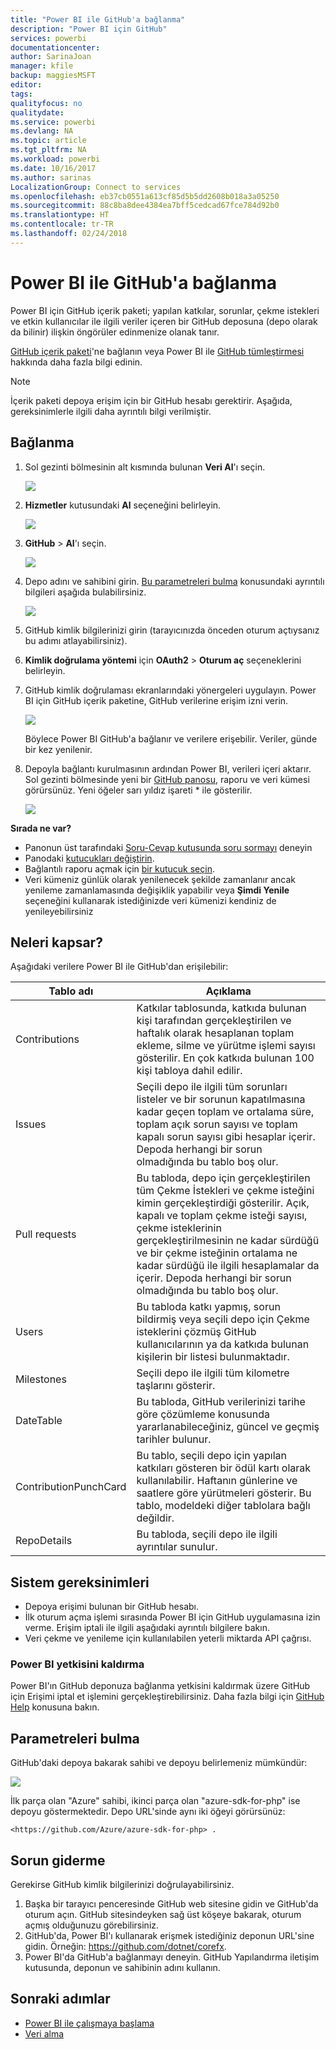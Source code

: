 ```yaml
---
title: "Power BI ile GitHub'a bağlanma"
description: "Power BI için GitHub"
services: powerbi
documentationcenter: 
author: SarinaJoan
manager: kfile
backup: maggiesMSFT
editor: 
tags: 
qualityfocus: no
qualitydate: 
ms.service: powerbi
ms.devlang: NA
ms.topic: article
ms.tgt_pltfrm: NA
ms.workload: powerbi
ms.date: 10/16/2017
ms.author: sarinas
LocalizationGroup: Connect to services
ms.openlocfilehash: eb37cb0551a613cf85d5b5dd2608b018a3a05250
ms.sourcegitcommit: 88c8ba8dee4384ea7bff5cedcad67fce784d92b0
ms.translationtype: HT
ms.contentlocale: tr-TR
ms.lasthandoff: 02/24/2018
---
```

# <a name="connect-to-github-with-power-bi"></a>Power BI ile GitHub'a bağlanma
Power BI için GitHub içerik paketi; yapılan katkılar, sorunlar, çekme istekleri ve etkin kullanıcılar ile ilgili veriler içeren bir GitHub deposuna (depo olarak da bilinir) ilişkin öngörüler edinmenize olanak tanır.

[GitHub içerik paketi](https://app.powerbi.com/getdata/services/github)'ne bağlanın veya Power BI ile [GitHub tümleştirmesi](https://powerbi.microsoft.com/integrations/github) hakkında daha fazla bilgi edinin.

>[!NOTE]
>İçerik paketi depoya erişim için bir GitHub hesabı gerektirir. Aşağıda, gereksinimlerle ilgili daha ayrıntılı bilgi verilmiştir.

## <a name="how-to-connect"></a>Bağlanma
1. Sol gezinti bölmesinin alt kısmında bulunan **Veri Al**'ı seçin.
   
   ![](media/service-connect-to-github/pbi_getdata.png) 
2. **Hizmetler** kutusundaki **Al** seçeneğini belirleyin.
   
   ![](media/service-connect-to-github/pbi_get_services.png) 
3. **GitHub** \> **Al**'ı seçin.
   
   ![](media/service-connect-to-github/github.png)
4. Depo adını ve sahibini girin. [Bu parametreleri bulma](#FindingParams) konusundaki ayrıntılı bilgileri aşağıda bulabilirsiniz.
   
   ![](media/service-connect-to-github/pbi_github1.png)
5. GitHub kimlik bilgilerinizi girin (tarayıcınızda önceden oturum açtıysanız bu adımı atlayabilirsiniz). 
6. **Kimlik doğrulama yöntemi** için **OAuth2** \> **Oturum aç** seçeneklerini belirleyin. 
7. GitHub kimlik doğrulaması ekranlarındaki yönergeleri uygulayın. Power BI için GitHub içerik paketine, GitHub verilerine erişim izni verin.
   
   ![](media/service-connect-to-github/github_authorize.png)
   
   Böylece Power BI GitHub'a bağlanır ve verilere erişebilir.  Veriler, günde bir kez yenilenir.
8. Depoyla bağlantı kurulmasının ardından Power BI, verileri içeri aktarır. Sol gezinti bölmesinde yeni bir [GitHub panosu](https://powerbi.microsoft.com/integrations/github), raporu ve veri kümesi görürsünüz. Yeni öğeler sarı yıldız işareti \* ile gösterilir.
   
   ![](media/service-connect-to-github/pbi_githubdash.png)

**Sırada ne var?**

* Panonun üst tarafındaki [Soru-Cevap kutusunda soru sormayı](power-bi-q-and-a.md) deneyin
* Panodaki [kutucukları değiştirin](service-dashboard-edit-tile.md).
* Bağlantılı raporu açmak için [bir kutucuk seçin](service-dashboard-tiles.md).
* Veri kümeniz günlük olarak yenilenecek şekilde zamanlanır ancak yenileme zamanlamasında değişiklik yapabilir veya **Şimdi Yenile** seçeneğini kullanarak istediğinizde veri kümenizi kendiniz de yenileyebilirsiniz

## <a name="whats-included"></a>Neleri kapsar?
Aşağıdaki verilere Power BI ile GitHub'dan erişilebilir:     

| Tablo adı | Açıklama |
| --- | --- |
| Contributions |Katkılar tablosunda, katkıda bulunan kişi tarafından gerçekleştirilen ve haftalık olarak hesaplanan toplam ekleme, silme ve yürütme işlemi sayısı gösterilir. En çok katkıda bulunan 100 kişi tabloya dahil edilir. |
| Issues |Seçili depo ile ilgili tüm sorunları listeler ve bir sorunun kapatılmasına kadar geçen toplam ve ortalama süre, toplam açık sorun sayısı ve toplam kapalı sorun sayısı gibi hesaplar içerir. Depoda herhangi bir sorun olmadığında bu tablo boş olur. |
| Pull requests |Bu tabloda, depo için gerçekleştirilen tüm Çekme İstekleri ve çekme isteğini kimin gerçekleştirdiği gösterilir. Açık, kapalı ve toplam çekme isteği sayısı, çekme isteklerinin gerçekleştirilmesinin ne kadar sürdüğü ve bir çekme isteğinin ortalama ne kadar sürdüğü ile ilgili hesaplamalar da içerir. Depoda herhangi bir sorun olmadığında bu tablo boş olur. |
| Users |Bu tabloda katkı yapmış, sorun bildirmiş veya seçili depo için Çekme isteklerini çözmüş GitHub kullanıcılarının ya da katkıda bulunan kişilerin bir listesi bulunmaktadır. |
| Milestones |Seçili depo ile ilgili tüm kilometre taşlarını gösterir. |
| DateTable |Bu tabloda, GitHub verilerinizi tarihe göre çözümleme konusunda yararlanabileceğiniz, güncel ve geçmiş tarihler bulunur. |
| ContributionPunchCard |Bu tablo, seçili depo için yapılan katkıları gösteren bir ödül kartı olarak kullanılabilir. Haftanın günlerine ve saatlere göre yürütmeleri gösterir. Bu tablo, modeldeki diğer tablolara bağlı değildir. |
| RepoDetails |Bu tabloda, seçili depo ile ilgili ayrıntılar sunulur. |

## <a name="system-requirements"></a>Sistem gereksinimleri
* Depoya erişimi bulunan bir GitHub hesabı.  
* İlk oturum açma işlemi sırasında Power BI için GitHub uygulamasına izin verme. Erişim iptali ile ilgili aşağıdaki ayrıntılı bilgilere bakın.  
* Veri çekme ve yenileme için kullanılabilen yeterli miktarda API çağrısı.  

### <a name="de-authorize-power-bi"></a>Power BI yetkisini kaldırma
Power BI'ın GitHub deponuza bağlanma yetkisini kaldırmak üzere GitHub için Erişimi iptal et işlemini gerçekleştirebilirsiniz. Daha fazla bilgi için [GitHub Help](https://help.github.com/articles/keeping-your-ssh-keys-and-application-access-tokens-safe/#reviewing-your-authorized-applications-oauth) konusuna bakın.

<a name="FindingParams"></a>

## <a name="finding-parameters"></a>Parametreleri bulma
GitHub'daki depoya bakarak sahibi ve depoyu belirlemeniz mümkündür:

![](media/service-connect-to-github/github_ownerrepo.png)

İlk parça olan "Azure" sahibi, ikinci parça olan "azure-sdk-for-php" ise depoyu göstermektedir.  Depo URL'sinde aynı iki öğeyi görürsünüz:

    <https://github.com/Azure/azure-sdk-for-php> .

## <a name="troubleshooting"></a>Sorun giderme
Gerekirse GitHub kimlik bilgilerinizi doğrulayabilirsiniz.  

1. Başka bir tarayıcı penceresinde GitHub web sitesine gidin ve GitHub'da oturum açın. GitHub sitesindeyken sağ üst köşeye bakarak, oturum açmış olduğunuzu görebilirsiniz.    
2. GitHub'da, Power BI'ı kullanarak erişmek istediğiniz deponun URL'sine gidin. Örneğin: https://github.com/dotnet/corefx.  
3. Power BI'da GitHub'a bağlanmayı deneyin. GitHub Yapılandırma iletişim kutusunda, deponun ve sahibinin adını kullanın.  

## <a name="next-steps"></a>Sonraki adımlar
* [Power BI ile çalışmaya başlama](service-get-started.md)
* [Veri alma](service-get-data.md)

